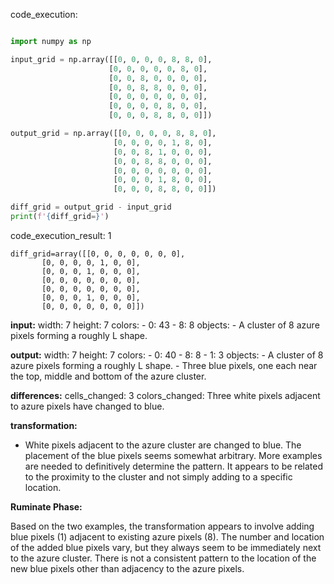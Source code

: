 code_execution:

```python

import numpy as np

input_grid = np.array([[0, 0, 0, 0, 8, 8, 0],
                      [0, 0, 0, 0, 0, 8, 0],
                      [0, 0, 8, 0, 0, 0, 0],
                      [0, 0, 8, 8, 0, 0, 0],
                      [0, 0, 0, 0, 0, 0, 0],
                      [0, 0, 0, 0, 8, 0, 0],
                      [0, 0, 0, 8, 8, 0, 0]])

output_grid = np.array([[0, 0, 0, 0, 8, 8, 0],
                       [0, 0, 0, 0, 1, 8, 0],
                       [0, 0, 8, 1, 0, 0, 0],
                       [0, 0, 8, 8, 0, 0, 0],
                       [0, 0, 0, 0, 0, 0, 0],
                       [0, 0, 0, 1, 8, 0, 0],
                       [0, 0, 0, 8, 8, 0, 0]])

diff_grid = output_grid - input_grid
print(f'{diff_grid=}')

```

code_execution_result: 1

```
diff_grid=array([[0, 0, 0, 0, 0, 0, 0],
       [0, 0, 0, 0, 1, 0, 0],
       [0, 0, 0, 1, 0, 0, 0],
       [0, 0, 0, 0, 0, 0, 0],
       [0, 0, 0, 0, 0, 0, 0],
       [0, 0, 0, 1, 0, 0, 0],
       [0, 0, 0, 0, 0, 0, 0]])

```

**input:**
  width: 7
  height: 7
  colors:
    - 0: 43
    - 8: 8
  objects:
    - A cluster of 8 azure pixels forming a roughly L shape.


**output:**
  width: 7
  height: 7
  colors:
    - 0: 40
    - 8: 8
    - 1: 3
  objects:
    - A cluster of 8 azure pixels forming a roughly L shape.
    - Three blue pixels, one each near the top, middle and bottom of the azure cluster.


**differences:**
  cells_changed: 3
  colors_changed: Three white pixels adjacent to azure pixels have changed to blue.


**transformation:**
  - White pixels adjacent to the azure cluster are changed to blue. The placement of the blue pixels seems somewhat arbitrary. More examples are needed to definitively determine the pattern.  It appears to be related to the proximity to the cluster and not simply adding to a specific location.



**Ruminate Phase:**

Based on the two examples, the transformation appears to involve adding blue pixels (1) adjacent to existing azure pixels (8).  The number and location of the added blue pixels vary, but they always seem to be immediately next to the azure cluster. There is not a consistent pattern to the location of the new blue pixels other than adjacency to the azure pixels.




